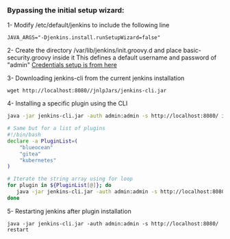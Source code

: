 ### Bypassing the initial setup wizard:
1- Modify /etc/default/jenkins to include the following line 
```
JAVA_ARGS="-Djenkins.install.runSetupWizard=false"
```

2- Create the directory /var/lib/jenkins/init.groovy.d and place basic-security.groovy inside it 
This defines a default username and password of "admin"
[Credentials setup is from here](https://github.com/geerlingguy/ansible-role-jenkins/issues/50)

3- Downloading jenkins-cli from the current jenkins installation 
```
wget http://localhost:8080//jnlpJars/jenkins-cli.jar
```

4- Installing a specific plugin using the CLI
```bash
java -jar jenkins-cli.jar -auth admin:admin -s http://localhost:8080/ install-plugin blueocean

# Same but for a list of plugins 
#!/bin/bash
declare -a PluginList=(
    "blueocean"
    "gitea" 
    "kubernetes" 
)

# Iterate the string array using for loop
for plugin in ${PluginList[@]}; do
   java -jar jenkins-cli.jar -auth admin:admin -s http://localhost:8080/ install-plugin $plugin
done
```

5- Restarting jenkins after plugin installation
```
java -jar jenkins-cli.jar -auth admin:admin -s http://localhost:8080/ restart 
```